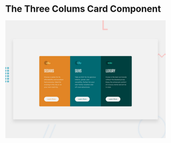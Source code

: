 # The Three Colums Card Component

![Design preview for the 3-column preview card component coding challenge](./design/desktop-preview.jpg)
